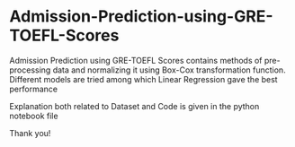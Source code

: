 # Admission-Prediction-using-GRE-TOEFL-Scores

Admission Prediction using GRE-TOEFL Scores contains methods of pre-processing data and normalizing it using Box-Cox transformation function. Different models are tried among which Linear Regression gave the best performance

Explanation both related to Dataset and Code is given in the python notebook file

Thank you!
